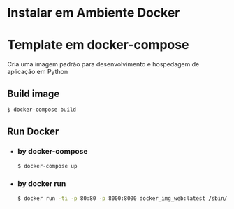 # Instalar em Ambiente Docker

# Template em docker-compose 

Cria uma imagem padrão para desenvolvimento e hospedagem de aplicação em Python

## Build image
```sh
$ docker-compose build
```

## Run Docker

* ### by docker-compose
    ```sh
    $ docker-compose up
    ```

* ### by docker run
    ```sh
    $ docker run -ti -p 80:80 -p 8000:8000 docker_img_web:latest /sbin/my_init -- bash -l
    ```